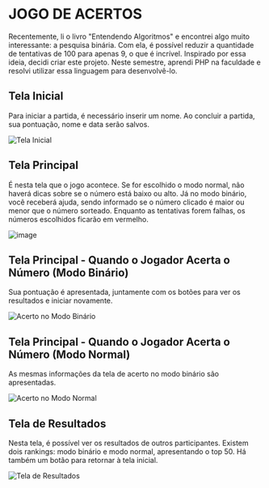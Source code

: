 # JOGO DE ACERTOS

Recentemente, li o livro "Entendendo Algoritmos" e encontrei algo muito interessante: a pesquisa binária. Com ela, é possível reduzir a quantidade de tentativas de 100 para apenas 9, o que é incrível. Inspirado por essa ideia, decidi criar este projeto. Neste semestre, aprendi PHP na faculdade e resolvi utilizar essa linguagem para desenvolvê-lo.

## Tela Inicial
Para iniciar a partida, é necessário inserir um nome. Ao concluir a partida, sua pontuação, nome e data serão salvos.

![Tela Inicial](https://github.com/user-attachments/assets/cef634bc-7de2-41b7-9360-bb00f3aab957)

## Tela Principal
É nesta tela que o jogo acontece. Se for escolhido o modo normal, não haverá dicas sobre se o número está baixo ou alto. Já no modo binário, você receberá ajuda, sendo informado se o número clicado é maior ou menor que o número sorteado. Enquanto as tentativas forem falhas, os números escolhidos ficarão em vermelho.

![image](https://github.com/user-attachments/assets/2442097d-a666-47f9-8399-8822e0ab7f2a)

## Tela Principal - Quando o Jogador Acerta o Número (Modo Binário)
Sua pontuação é apresentada, juntamente com os botões para ver os resultados e iniciar novamente.

![Acerto no Modo Binário](https://github.com/user-attachments/assets/46b06418-0a13-46f3-9a9f-69ed361d305d)

## Tela Principal - Quando o Jogador Acerta o Número (Modo Normal)
As mesmas informações da tela de acerto no modo binário são apresentadas.

![Acerto no Modo Normal](https://github.com/user-attachments/assets/121b8024-aa02-431a-99ac-f79c6caf58f8)

## Tela de Resultados
Nesta tela, é possível ver os resultados de outros participantes. Existem dois rankings: modo binário e modo normal, apresentando o top 50. Há também um botão para retornar à tela inicial.

![Tela de Resultados](https://github.com/user-attachments/assets/2ea7766c-b3ba-4185-9563-2a8d2689d098)
